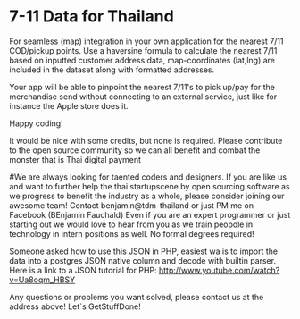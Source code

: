 # 7-11 Data for Thailand

For seamless (map) integration in your own application for the nearest 7/11 COD/pickup points.
Use a haversine formula to calculate the nearest 7/11 based on inputted customer address data, map-coordinates (lat,lng) are included in the dataset along with formatted addresses.

Your app will be able to pinpoint the nearest 7/11's to pick up/pay for the merchandise send without connecting to an external service, just like for instance the Apple store does it.

Happy coding!

It would be nice with some credits, but none is required.
Please contribute to the open source community so we can all benefit and combat the monster that is Thai digital payment


#We are always looking for taented coders and designers. If you are like us and want to further help the thai startupscene by open sourcing software as we progress to benefit the industry as a whole, please consider joining our awesome team! Contact benjamin@tdm-thailand or just PM me on Facebook (BEnjamin Fauchald) Even if you are an expert programmer or just starting out we would love to hear from you as we train peopole in technology in intern positions as well. No formal degrees required!
 


 Someone asked how to use this JSON in PHP, easiest wa is to import the data into a postgres JSON native column and decode with builtin parser.
 Here is a link to a JSON tutorial for PHP: http://www.youtube.com/watch?v=Ua8oqm_HBSY


 Any questions or problems you want solved, please contact us at the address above! Let`s GetStuffDone!
